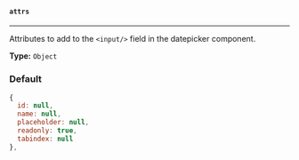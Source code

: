 #### `attrs`

---

Attributes to add to the `<input/>` field in the datepicker component.

**Type:** `Object`

### Default

```javascript
{
  id: null,
  name: null,
  placeholder: null,
  readonly: true,
  tabindex: null
},
```
